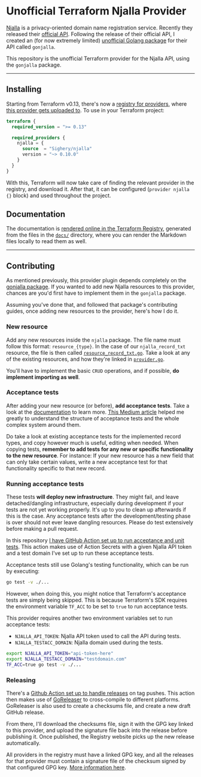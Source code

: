 # Unofficial Terraform Njalla Provider

[Njalla][] is a privacy-oriented domain name registration service. Recently
they released their [official API][Njalla API]. Following the release of their
official API, I created an (for now extremely limited)
[unofficial Golang package][gonjalla package] for their API called `gonjalla`.

This repository is the unofficial Terraform provider for the Njalla API, using
the `gonjalla` package.

---

## Installing

Starting from Terraform v0.13, there's now a
[registry for providers][Terraform providers registry], where 
[this provider gets uploaded to][Sighery/njalla registry]. To use in your
Terraform project:

```terraform
terraform {
  required_version = ">= 0.13"

  required_providers {
    njalla = {
      source  = "Sighery/njalla"
      version = "~> 0.10.0"
    }
  }
}
```

With this, Terraform will now take care of finding the relevant provider in
the registry, and download it. After that, it can be configured
(`provider njalla {}` block) and used throughout the project.


## Documentation

The documentation is
[rendered online in the Terraform Registry][rendered documentation], generated
from the files in the [`docs/`][] directory, where you can render the Markdown
files locally to read them as well.

---

## Contributing

As mentioned previously, this provider plugin depends completely on the
[gonjalla package][]. If you wanted to add new Njalla resources to this
provider, chances are you'd first have to implement them in the `gonjalla`
package.

Assuming you've done that, and followed that package's contributing guides,
once adding new resources to the provider, here's how I do it.

### New resource

Add any new resources inside the `njalla` package. The file name must follow
this format: `resource_{type}`. In the case of our `njalla_record_txt`
resource, the file is then called [`resource_record_txt.go`][]. Take a look at
any of the existing resources, and how they're linked in [`provider.go`][].

You'll have to implement the basic `CRUD` operations, and if possible, **do
implement importing as well**.

### Acceptance tests

After adding your new resource (or before), **add acceptance tests**.
Take a look at the
[documentation][Terraform provider acceptance tests documentation] to learn
more. [This Medium article][Terraform provider acceptance tests article]
helped me greatly to understand the structure of acceptance tests and the
whole complex system around them.

Do take a look at existing acceptance tests for the implemented record types,
and copy however much is useful, editing when needed. When copying tests,
**remember to add tests for any new or specific functionality to the new
resource**. For instance: If your new resource has a new field that can only
take certain values, write a new acceptance test for that functionality
specific to that new record.

### Running acceptance tests

These tests **will deploy new infrastructure**. They might fail, and leave
detached/dangling infrastructure, especially during development if your tests
are not yet working properly. It's up to you to clean up afterwards if this is
the case. Any acceptance tests after the development/testing phase is over
should not ever leave dangling resources. Please do test extensively before
making a pull request.

In this repository
[I have GitHub Action set up to run acceptance and unit tests][Action Test].
This action makes use of Action Secrets with a given Njalla API token and a
test domain I've set up to run these acceptance tests.

Acceptance tests still use Golang's testing functionality, which can be run by
executing:

```bash
go test -v ./...
```

However, when doing this, you might notice that Terraform's acceptance tests
are simply being skipped. This is because Terraform's SDK requires the
environment variable `TF_ACC` to be set to `true` to run acceptance tests.

This provider requires another two environment variables set to run acceptance
tests:

* `NJALLA_API_TOKEN`: Njalla API token used to call the API during tests.
* `NJALLA_TESTACC_DOMAIN`: Njalla domain used during the tests.

```bash
export NJALLA_API_TOKEN="api-token-here"
export NJALLA_TESTACC_DOMAIN="testdomain.com"
TF_ACC=true go test -v ./...
```

### Releasing

There's a [Github Action set up to handle releases][Action Release] on tag
pushes. This action then makes use of [GoReleaser][] to cross-compile to
different platforms. GoReleaser is also used to create a checksums file, and
create a new draft GitHub release.

From there, I'll download the checksums file, sign it with the GPG key linked
to this provider, and upload the signature file back into the release before
publishing it. Once published, the Registry website picks up the new release
automatically.

All providers in the registry must have a linked GPG key, and all the releases
for that provider must contain a signature file of the checksum signed by that
configured GPG key.
[More information here][provider signing key documentation].

[Njalla]: https://njal.la
[Njalla API]: https://njal.la/api/
[gonjalla package]: https://github.com/Sighery/gonjalla
[Terraform providers registry]: https://registry.terraform.io/browse/providers
[Sighery/njalla registry]: https://registry.terraform.io/providers/Sighery/njalla
[rendered documentation]: https://registry.terraform.io/providers/Sighery/njalla/latest/docs
[`docs/`]: docs/
[`resource_record_txt.go`]: njalla/resource_record_txt.go
[`provider.go`]: njalla/provider.go
[Terraform provider acceptance tests documentation]: https://www.terraform.io/docs/extend/testing/acceptance-tests/index.html
[Terraform provider acceptance tests article]: https://medium.com/spaceapetech/creating-a-terraform-provider-part-2-1346f89f082c
[Action Test]: .github/workflows/test.yml
[Action Release]: .github/workflows/release.yml
[terraform-provider-njalla releases]: https://github.com/Sighery/terraform-provider-njalla/releases
[GoReleaser]: https://goreleaser.com/
[provider signing key documentation]: https://www.terraform.io/docs/registry/providers/publishing.html#preparing-and-adding-a-signing-key

